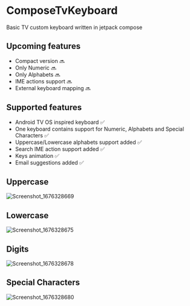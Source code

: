 # ComposeTvKeyboard

Basic TV custom keyboard written in jetpack compose 


## Upcoming features

- Compact version 🔜
- Only Numeric 🔜
- Only Alphabets 🔜
- IME actions support 🔜
- External keyboard mapping 🔜

## Supported features
- Android TV OS inspired keyboard ✅
- One keyboard contains support for Numeric, Alphabets and Special Characters ✅
- Uppercase/Lowercase alphabets support added ✅
- Search IME action support added ✅
- Keys animation ✅
- Email suggestions added ✅

## Uppercase

![Screenshot_1676328669](https://user-images.githubusercontent.com/21205138/218592831-bca4d390-5e48-44b0-9a35-87d16e11b74b.png)

## Lowercase

![Screenshot_1676328675](https://user-images.githubusercontent.com/21205138/218592897-f046a88b-dbad-401f-89aa-1ec6299c2770.png)

## Digits

![Screenshot_1676328678](https://user-images.githubusercontent.com/21205138/218592952-3beb940c-5646-4dbd-9a68-533d68861ebc.png)

## Special Characters

![Screenshot_1676328680](https://user-images.githubusercontent.com/21205138/218593010-7db79c4b-7206-4849-a504-ed9480c5e1df.png)
